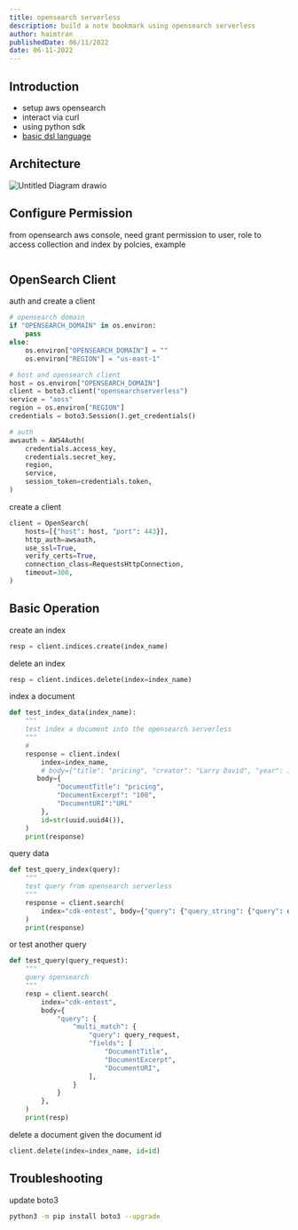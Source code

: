```yaml
---
title: opensearch serverless
description: build a note bookmark using opensearch serverless
author: haimtran
publishedDate: 06/11/2022
date: 06-11-2022
---
```


## Introduction

- setup aws opensearch
- interact via curl
- using python sdk
- [basic dsl language](https://opensearch.org/docs/latest/opensearch/query-dsl/full-text/#match)

## Architecture

![Untitled Diagram drawio](https://user-images.githubusercontent.com/20411077/205195719-e84c604d-c038-4aa2-9da0-27cd1f83cd11.png)

## Configure Permission

from opensearch aws console, need grant permission to user, role to access collection and index by polcies, example

```json

```

## OpenSearch Client

auth and create a client

```py
# opensearch domain
if "OPENSEARCH_DOMAIN" in os.environ:
    pass
else:
    os.environ["OPENSEARCH_DOMAIN"] = ""
    os.environ["REGION"] = "us-east-1"

# host and opensearch client
host = os.environ["OPENSEARCH_DOMAIN"]
client = boto3.client("opensearchserverless")
service = "aoss"
region = os.environ["REGION"]
credentials = boto3.Session().get_credentials()

# auth
awsauth = AWS4Auth(
    credentials.access_key,
    credentials.secret_key,
    region,
    service,
    session_token=credentials.token,
)
```

create a client

```py
client = OpenSearch(
    hosts=[{"host": host, "port": 443}],
    http_auth=awsauth,
    use_ssl=True,
    verify_certs=True,
    connection_class=RequestsHttpConnection,
    timeout=300,
)
```

## Basic Operation

create an index

```py
resp = client.indices.create(index_name)
```

delete an index

```py
resp = client.indices.delete(index=index_name)
```

index a document

```py
def test_index_data(index_name):
    """
    test index a document into the opensearch serverless
    """
    #
    response = client.index(
        index=index_name,
        # body={"title": "pricing", "creator": "Larry David", "year": 1989},
       body={
            "DocumentTitle": "pricing",
            "DocumentExcerpt": "100",
            "DocumentURI":"URL"
        },
        id=str(uuid.uuid4()),
    )
    print(response)
```

query data

```py
def test_query_index(query):
    """
    test query from opensearch serverless
    """
    response = client.search(
        index="cdk-entest", body={"query": {"query_string": {"query": query}}}
    )
    print(response)
```

or test another query

```py
def test_query(query_request):
    """
    query opensearch
    """
    resp = client.search(
        index="cdk-entest",
        body={
            "query": {
                "multi_match": {
                    "query": query_request,
                    "fields": [
                        "DocumentTitle",
                        "DocumentExcerpt",
                        "DocumentURI",
                    ],
                }
            }
        },
    )
    print(resp)
```

delete a document given the document id

```py
client.delete(index=index_name, id=id)
```

## Troubleshooting

update boto3

```bash
python3 -m pip install boto3 --upgrade
```
